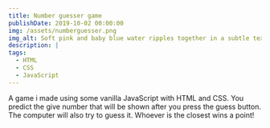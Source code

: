 ```yaml
---
title: Number guesser game
publishDate: 2019-10-02 00:00:00
img: /assets/numberguesser.png
img_alt: Soft pink and baby blue water ripples together in a subtle texture.
description: |
tags:
  - HTML
  - CSS
  - JavaScript
---
```


A game i made using some vanilla JavaScript with HTML and CSS. You predict the give number that will be shown after you press the guess button. The computer will also try to guess it. Whoever is the closest wins a point!